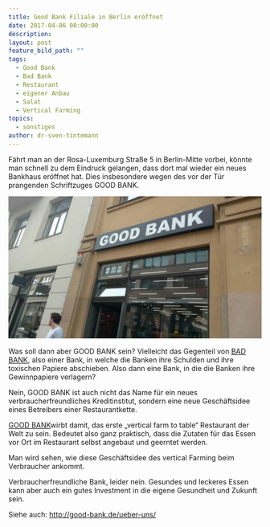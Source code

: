 ```yaml
---
title: Good Bank Filiale in Berlin eröffnet
date: 2017-04-06 00:00:00
description:
layout: post
feature_bild_path: ""
tags:
  - Good Bank
  - Bad Bank
  - Restaurant
  - eigener Anbau
  - Salat
  - Vertical Farming
topics:
  - sonstiges
author: dr-sven-tintemann
---
```



Fährt man an der Rosa-Luxemburg Straße 5 in Berlin-Mitte vorbei, könnte man schnell zu dem Eindruck gelangen, dass dort mal wieder ein neues Bankhaus eröffnet hat. Dies insbesondere wegen des vor der Tür prangenden Schriftzuges GOOD BANK.

![GOOD BANK - Berlin - Außenansicht](/uploads/versions/good-bank-berlin---x----1279-720x---.JPG)

Was soll dann aber GOOD BANK sein? Vielleicht das Gegenteil von [BAD BANK](https://de.wikipedia.org/wiki/Bad_Bank), also einer Bank, in welche die Banken ihre Schulden und ihre toxischen Papiere abschieben. Also dann eine Bank, in die die Banken ihre Gewinnpapiere verlagern?

Nein, GOOD BANK ist auch nicht das Name für ein neues verbraucherfreundliches Kreditinstitut, sondern eine neue Geschäftsidee eines Betreibers einer Restaurantkette.

[GOOD BANK](http://good-bank.de/ueber-uns/)wirbt damit, das erste „vertical farm to table“ Restaurant der Welt zu sein. Bedeutet also ganz praktisch, dass die Zutaten für das Essen vor Ort im Restaurant selbst angebaut und geerntet werden.

Man wird sehen, wie diese Geschäftsidee des vertical Farming beim Verbraucher ankommt.

Verbraucherfreundliche Bank, leider nein. Gesundes und leckeres Essen kann aber auch ein gutes Investment in die eigene Gesundheit und Zukunft sein.

Siehe auch: http://good-bank.de/ueber-uns/